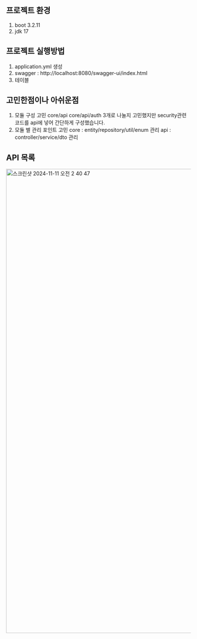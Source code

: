 ## 프로젝트 환경
1. boot 3.2.11
2. jdk 17

## 프로젝트 실행방법 
1. application.yml 생성
2. swagger : http://localhost:8080/swagger-ui/index.html
3. 테이블

## 고민한점이나 아쉬운점 
1. 모듈 구성 고민
   core/api core/api/auth 3개로 나눌지 고민했지만 security관련 코드를 api에 넣어 간단하게 구성했습니다.
2. 모듈 별 관리 포인트 고민
   core : entity/repository/util/enum 관리
   api : controller/service/dto 관리

## API 목록
<img width="1267" alt="스크린샷 2024-11-11 오전 2 40 47" src="https://github.com/user-attachments/assets/e6546f86-ddf4-44ff-bc7e-eb6c26f7e186">

